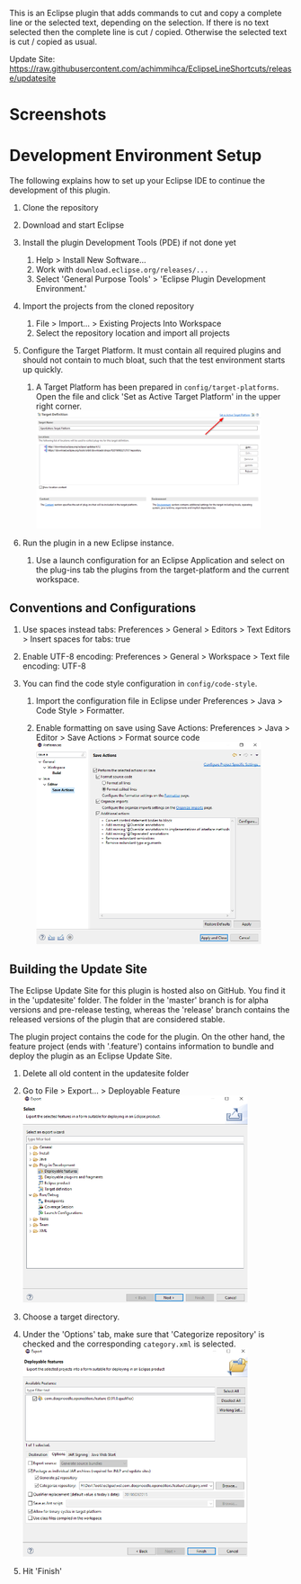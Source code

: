 This is an Eclipse plugin that adds commands to cut and copy a complete line or the selected text, depending on the selection.
If there is no text selected then the complete line is cut / copied. Otherwise the selected text is cut / copied as usual.

Update Site: https://raw.githubusercontent.com/achimmihca/EclipseLineShortcuts/release/updatesite

# Screenshots

# Development Environment Setup
The following explains how to set up your Eclipse IDE to continue the development of this plugin.

1) Clone the repository
1) Download and start Eclipse
1) Install the plugin Development Tools (PDE) if not done yet
    1) Help > Install New Software...
    1) Work with `download.eclipse.org/releases/...`
    1) Select 'General Purpose Tools' > 'Eclipse Plugin Development Environment.'
1) Import the projects from the cloned repository
    1) File > Import... > Existing Projects Into Workspace
    1) Select the repository location and import all projects

1) Configure the Target Platform. It must contain all required plugins and should not contain to much bloat, such that the test environment starts up quickly.
    1) A Target Platform has been prepared in `config/target-platforms`. Open the file and click 'Set as Active Target Platform' in the upper right corner.
    <br /><img src="web-assets/docs/set-as-target-platform.png" width="400">

1) Run the plugin in a new Eclipse instance.
    1) Use a launch configuration for an Eclipse Application and select on the plug-ins tab the plugins from the target-platform and the current workspace.


## Conventions and Configurations

1) Use spaces instead tabs: Preferences > General > Editors > Text Editors > Insert spaces for tabs: true

1) Enable UTF-8 encoding: Preferences > General > Workspace > Text file encoding: UTF-8

1) You can find the code style configuration in `config/code-style`.
    1) Import the configuration file in Eclipse under Preferences > Java > Code Style > Formatter.

    1) Enable formatting on save using Save Actions: Preferences > Java > Editor > Save Actions > Format source code
    <br /><img src="web-assets/docs/save-actions.png" width="400">


## Building the Update Site

The Eclipse Update Site for this plugin is hosted also on GitHub. You find it in the 'updatesite' folder. The folder in the 'master' branch is for alpha versions and pre-release testing, whereas the 'release' branch contains the released versions of the plugin that are considered stable.

The plugin project contains the code for the plugin. On the other hand, the feature project (ends with '.feature') contains information to bundle and deploy the plugin as an Eclipse Update Site.

1) Delete all old content in the updatesite folder

1) Go to File > Export... > Deployable Feature
<br /><img src="web-assets/docs/export-deployable-feature1.png" width="400">

1) Choose a target directory.

1) Under the 'Options' tab, make sure that 'Categorize repository' is checked and the corresponding `category.xml` is selected.
<br /><img src="web-assets/docs/export-deployable-feature2.png" width="400">

1) Hit 'Finish'